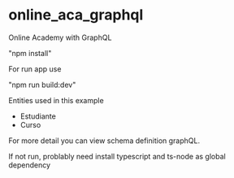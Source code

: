 # online_aca_graphql
Online Academy with GraphQL

"npm install"

For run app use

"npm run build:dev"

Entities used in this example
- Estudiante
- Curso

For more detail you can view schema definition graphQL.

If not run, problably need install typescript and ts-node as global dependency
